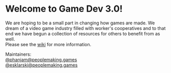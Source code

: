 # Welcome to Game Dev 3.0!

We are hoping to be a small part in changing how games are made. We dream of a video game industry filled with worker's cooperatives and to that end we have begun a collection of resources for others to benefit from as well.  
Please see the [wiki](https://github.com/Game-Dev-3-0/Coop-Resources/wiki) for more information.

Maintainers:  
[@phanjam@peoplemaking.games](https://peoplemaking.games/@phanjam)  
[@esklarski@peoplemaking.games](https://peoplemaking.games/@esklarski)

